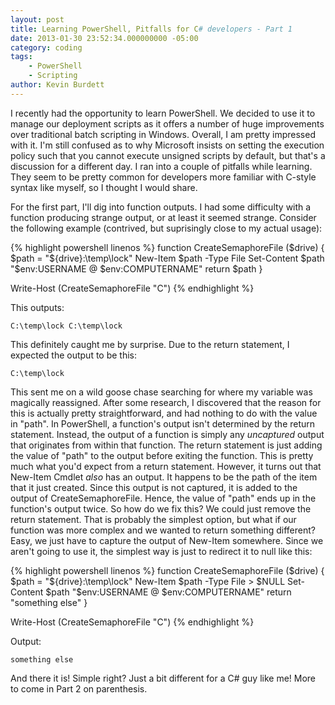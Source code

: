 ```yaml
---
layout: post
title: Learning PowerShell, Pitfalls for C# developers - Part 1
date: 2013-01-30 23:52:34.000000000 -05:00
category: coding
tags:
    - PowerShell
    - Scripting
author: Kevin Burdett
---
```

I recently had the opportunity to learn PowerShell. We decided to use it to manage our deployment scripts as it offers a number of huge improvements over traditional batch scripting in Windows. Overall, I am pretty impressed with it. I'm still confused as to why Microsoft insists on setting the execution policy such that you cannot execute unsigned scripts by default, but that's a discussion for a different day. I ran into a couple of pitfalls while learning. They seem to be pretty common for developers more familiar with C-style syntax like myself, so I thought I would share.

For the first part, I'll dig into function outputs. I had some difficulty with a function producing strange output, or at least it seemed strange. Consider the following example (contrived, but suprisingly close to my actual usage):

{% highlight powershell linenos %}
function CreateSemaphoreFile ($drive)
{
    $path = "${drive}:\temp\lock"
    New-Item $path -Type File
    Set-Content $path "$env:USERNAME @ $env:COMPUTERNAME"
    return $path
}

Write-Host (CreateSemaphoreFile "C")
{% endhighlight %}

This outputs:

    C:\temp\lock C:\temp\lock

This definitely caught me by surprise. Due to the return statement, I expected the output to be this:

    C:\temp\lock

This sent me on a wild goose chase searching for where my variable was magically reassigned. After some research, I discovered that the reason for this is actually pretty straightforward, and had nothing to do with the value in "path". In PowerShell, a function's output isn't determined by the return statement. Instead, the output of a function is simply any _uncaptured_ output that originates from within that function. The return statement is just adding the value of "path" to the output before exiting the function. This is pretty much what you'd expect from a return statement. However, it turns out that New-Item Cmdlet _also_ has an output. It happens to be the path of the item that it just created. Since this output is not captured, it is added to the output of CreateSemaphoreFile. Hence, the value of "path" ends up in the function's output twice. So how do we fix this? We could just remove the return statement. That is probably the simplest option, but what if our function was more complex and we wanted to return something different? Easy, we just have to capture the output of New-Item somewhere. Since we aren't going to use it, the simplest way is just to redirect it to null like this:

{% highlight powershell linenos %}
function CreateSemaphoreFile ($drive)
{
    $path = "${drive}:\temp\lock"
    New-Item $path -Type File > $NULL
    Set-Content $path "$env:USERNAME @ $env:COMPUTERNAME"
    return "something else"
}

Write-Host (CreateSemaphoreFile "C")
{% endhighlight %}

Output:

    something else

And there it is! Simple right? Just a bit different for a C# guy like me! More to come in Part 2 on parenthesis.
